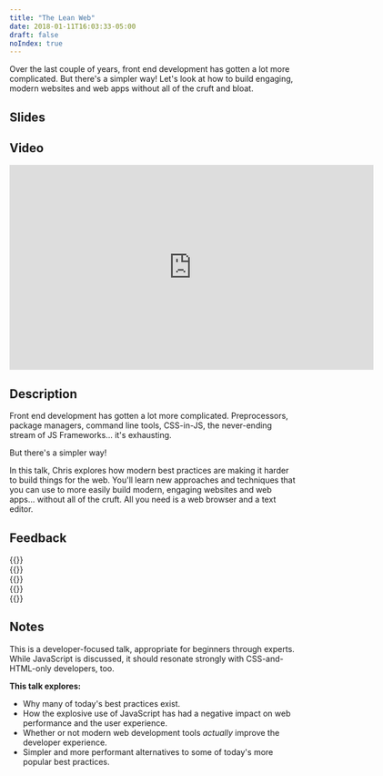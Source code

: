 ```yaml
---
title: "The Lean Web"
date: 2018-01-11T16:03:33-05:00
draft: false
noIndex: true
---
```


Over the last couple of years, front end development has gotten a lot more complicated. But there's a simpler way! Let's look at how to build engaging, modern websites and web apps without all of the cruft and bloat.

## Slides

<script async class="margin-bottom speakerdeck-embed" data-id="ca8c68b8a6984cd197fa9a5da15c16cc" data-ratio="1.77777777777778" src="//speakerdeck.com/assets/embed.js"></script>

## Video

<iframe src="https://player.vimeo.com/video/317066053?color=0088cc&title=0&byline=0&portrait=0" width="640" height="360" frameborder="0" webkitallowfullscreen mozallowfullscreen allowfullscreen></iframe>

## Description

Front end development has gotten a lot more complicated. Preprocessors, package managers, command line tools, CSS-in-JS, the never-ending stream of JS Frameworks... it's exhausting.

But there's a simpler way!

In this talk, Chris explores how modern best practices are making it harder to build things for the web. You'll learn new approaches and techniques that you can use to more easily build modern, engaging websites and web apps... without all of the cruft. All you need is a web browser and a text editor.

## Feedback

<div class="padding-top-large padding-bottom">
	{{<testimonial for="stevenSlack" photo="true">}}
</div>

<div class="padding-bottom">
	{{<testimonial for="markHowellsMead" photo="true">}}
</div>

<div class="padding-bottom">
	{{<testimonial for="bobHerring" photo="true">}}
</div>

<div class="padding-bottom">
	{{<testimonial for="treyPiepmeier" photo="true">}}
</div>

<div class="padding-bottom">
	{{<testimonial for="barryConlon" photo="true">}}
</div>

## Notes

This is a developer-focused talk, appropriate for beginners through experts. While JavaScript is discussed, it should resonate strongly with CSS-and-HTML-only developers, too.

**This talk explores:**

- Why many of today's best practices exist.
- How the explosive use of JavaScript has had a negative impact on web performance and the user&nbsp;experience.
- Whether or not modern web development tools *actually* improve the developer&nbsp;experience.
- Simpler and more performant alternatives to some of today's more popular best&nbsp;practices.